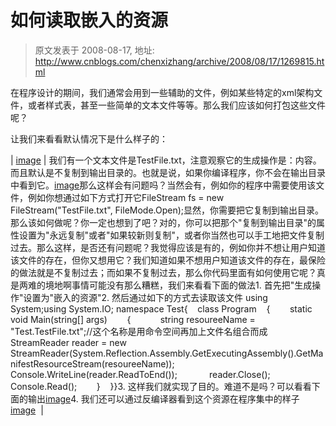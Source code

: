# 如何读取嵌入的资源 
> 原文发表于 2008-08-17, 地址: http://www.cnblogs.com/chenxizhang/archive/2008/08/17/1269815.html 


在程序设计的期间，我们通常会用到一些辅助的文件，例如某些特定的xml架构文件，或者样式表，甚至一些简单的文本文件等等。那么我们应该如何打包这些文件呢？

 让我们来看看默认情况下是什么样子的：

 

| [image](http://www.cnblogs.com/images/cnblogs_com/chenxizhang/WindowsLiveWriter/6e2fd09d9a52_E31E/image_2.png)  | 我们有一个文本文件是TestFile.txt，注意观察它的生成操作是：内容。而且默认是不复制到输出目录的。也就是说，如果你编译程序，你不会在输出目录中看到它。[image](http://www.cnblogs.com/images/cnblogs_com/chenxizhang/WindowsLiveWriter/6e2fd09d9a52_E31E/image_4.png)那么这样会有问题吗？当然会有，例如你的程序中需要使用该文件，例如你想通过如下方式打开它FileStream fs = new FileStream("TestFile.txt", FileMode.Open);显然，你需要把它复制到输出目录。那么该如何做呢？你一定也想到了吧？对的，你可以把那个"复制到输出目录"的属性设置为"永远复制"或者"如果较新则复制"，或者你当然也可以手工地把文件复制过去。那么这样，是否还有问题呢？我觉得应该是有的，例如你并不想让用户知道该文件的存在，但你又想用它？我们知道如果不想用户知道该文件的存在，最保险的做法就是不复制过去；而如果不复制过去，那么你代码里面有如何使用它呢？真是两难的境地啊事情可能没有那么糟糕，我们来看看下面的做法1. 首先把"生成操作"设置为"嵌入的资源"2. 然后通过如下的方式去读取该文件 using System;using System.IO; namespace Test{    class Program    {        static void Main(string[] args)        {            string resoureeName = "Test.TestFile.txt";//这个名称是用命令空间再加上文件名组合而成            StreamReader reader = new StreamReader(System.Reflection.Assembly.GetExecutingAssembly().GetManifestResourceStream(resoureeName));             Console.WriteLine(reader.ReadToEnd());             reader.Close();             Console.Read();        }    }}3. 这样我们就实现了目的。难道不是吗？可以看看下面的输出[image](http://www.cnblogs.com/images/cnblogs_com/chenxizhang/WindowsLiveWriter/6e2fd09d9a52_E31E/image_6.png)4. 我们还可以通过反编译器看到这个资源在程序集中的样子[image](http://www.cnblogs.com/images/cnblogs_com/chenxizhang/WindowsLiveWriter/6e2fd09d9a52_E31E/image_8.png)   |

